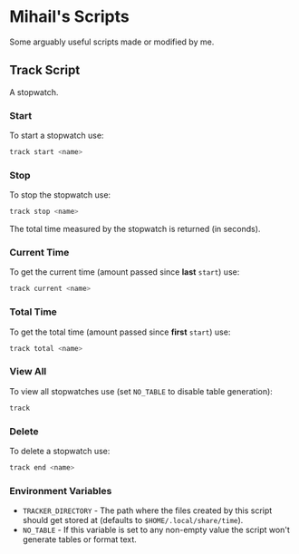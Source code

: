 # Mihail's Scripts
Some arguably useful scripts made or modified by me.

## Track Script

A stopwatch.

### Start

To start a stopwatch use:

```sh
track start <name>
```

### Stop

To stop the stopwatch use:

```sh
track stop <name>
```

The total time measured by the stopwatch is returned (in seconds).


### Current Time

To get the current time (amount passed since **last** `start`) use:

```sh
track current <name>
```

### Total Time

To get the total time (amount passed since **first** `start`) use:

```sh
track total <name>
```

### View All

To view all stopwatches use (set `NO_TABLE` to disable table generation):

```sh
track
```

### Delete

To delete a stopwatch use:

```sh
track end <name>
```

### Environment Variables

- `TRACKER_DIRECTORY` - The path where the files created by this script should get stored at (defaults to `$HOME/.local/share/time`).
- `NO_TABLE` - If this variable is set to any non-empty value the script won't generate tables or format text.

